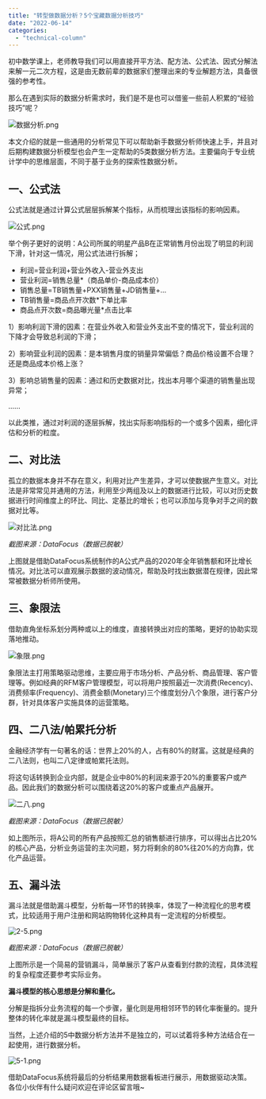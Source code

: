 ```yaml
---
title: "转型做数据分析？5个宝藏数据分析技巧"
date: "2022-06-14"
categories: 
  - "technical-column"
---
```


初中数学课上，老师教导我们可以用直接开平方法、配方法、公式法、因式分解法来解一元二次方程，这是由无数前辈的数据家们整理出来的专业解题方法，具备很强的参考性。

那么在遇到实际的数据分析需求时，我们是不是也可以借鉴一些前人积累的“经验技巧”呢？

![数据分析.png](images/1655177582-png.png)

本文介绍的就是一些通用的分析常见下可以帮助新手数据分析师快速上手，并且对后期构建数据分析模型也会产生一定帮助的5类数据分析方法。主要偏向于专业统计学中的思维层面，不同于基于业务的探索性数据分析。

## **一、公式法**

公式法就是通过计算公式层层拆解某个指标，从而梳理出该指标的影响因素。

![公式.png](images/1655177587-png.png)

举个例子更好的说明：A公司所属的明星产品B在正常销售月份出现了明显的利润下滑，针对这一情况，用公式法进行拆解；

- 利润=营业利润+营业外收入-营业外支出
- 营业利润=销售总量\*（商品单价-商品成本价）
- 销售总量=TB销售量+PXX销售量+JD销售量+...
- TB销售量=商品点开次数\*下单比率
- 商品点开次数=商品曝光量\*点击比率

1）影响利润下滑的因素：在营业外收入和营业外支出不变的情况下，营业利润的下降才会导致总利润的下滑；

2）影响营业利润的因素：是本销售月度的销量异常偏低？商品价格设置不合理？还是商品成本价格上涨？

3）影响总销售量的因素：通过和历史数据对比，找出本月哪个渠道的销售量出现异常；

......

以此类推，通过对利润的逐层拆解，找出实际影响指标的一个或多个因素，细化评估和分析的粒度。

## **二、对比法**

孤立的数据本身并不存在意义，利用对比产生差异，才可以使数据产生意义。对比法是非常常见并通用的方法，利用至少两组及以上的数据进行比较，可以对历史数据进行时间维度上的环比、同比、定基比的增长；也可以添加与竞争对手之间的数据对比等。

![对比法.png](images/1655177591-png.png)

_截图来源：DataFocus（数据已脱敏）_

上图就是借助DataFocus系统制作的A公式产品的2020年全年销售额和环比增长情况。对比法可以直观展示数据的波动情况，帮助及时找出数据潜在规律，因此常常被数据分析师所使用。

## **三、象限法**

借助直角坐标系划分两种或以上的维度，直接转换出对应的策略，更好的协助实现落地推动。

![象限.png](images/1655177596-png.png)

象限法主打用策略驱动思维，主要应用于市场分析、产品分析、商品管理、客户管理等。例如经典的RFM客户管理模型，可以将用户按照最近一次消费(Recency)、消费频率(Frequency)、消费金额(Monetary)三个维度划分八个象限，进行客户分群，针对具体客户实施具体的运营策略。

## **四、二八法/帕累托分析**

金融经济学有一句著名的话：世界上20%的人，占有80%的财富。这就是经典的二八法则，也叫二八定律或帕累托法则。

将这句话转换到企业内部，就是企业中80%的利润来源于20%的重要客户或产品。因此我们的数据分析可以围绕着这20%的客户或重点产品展开。

![二八.png](images/1655177599-png.png)

_截图来源：DataFocus（数据已脱敏）_

如上图所示，将A公司的所有产品按照汇总的销售额进行排序，可以得出占比20%的核心产品，分析业务运营的主次问题，努力将剩余的80%往20%的方向靠，优化产品运营。

## **五、漏斗法**

漏斗法就是借助漏斗模型，分析每一环节的转换率，体现了一种流程化的思考模式，比较适用于用户注册和网站购物转化这种具有一定流程的分析模型。

![2-5.png](images/1655177604-2-5-png.png)

_截图来源：DataFocus（数据已脱敏）_

上图所示是一个简易的营销漏斗，简单展示了客户从查看到付款的流程，具体流程的复杂程度还要参考实际业务。

**漏斗模型的核心思想是分解和量化。**

分解是指拆分业务流程的每一个步骤，量化则是用相邻环节的转化率衡量的。提升整体的转化率就是漏斗模型最终的目标。

当然，上述介绍的5中数据分析方法并不是独立的，可以试着将多种方法结合在一起使用，进行数据分析。

![5-1.png](images/1655177608-5-1-png.png)

借助DataFocus系统将最后的分析结果用数据看板进行展示，用数据驱动决策。各位小伙伴有什么疑问欢迎在评论区留言哦~
